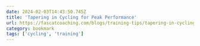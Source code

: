 ```yaml
---
date: 2024-02-03T14:43:50.745Z
title: 'Tapering in Cycling for Peak Performance'
url: https://fascatcoaching.com/blogs/training-tips/tapering-in-cycling-for-peak-performance
category: bookmark
tags: ['cycling', 'training']
---
```

